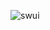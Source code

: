 ![swui](https://user-images.githubusercontent.com/22691244/74576726-e2e4e200-4f6a-11ea-9eeb-7d4ec85ea270.png)

